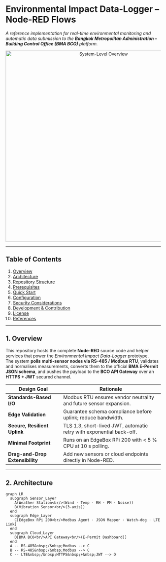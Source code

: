 # Environmental Impact Data-Logger – Node-RED Flows  
*A reference implementation for real-time environmental monitoring and automatic data submission to the **Bangkok Metropolitan Administration – Building Control Office (BMA BCO)** platform.*

<p align="center">
  <img src="docs/architecture.svg" width="620" alt="System-Level Overview"/>
</p>

---

## Table of Contents
1. [Overview](#1-overview)  
2. [Architecture](#2-architecture)  
3. [Repository Structure](#3-repository-structure)  
4. [Prerequisites](#4-prerequisites)  
5. [Quick Start](#5-quick-start)  
6. [Configuration](#6-configuration)  
7. [Security Considerations](#7-security-considerations)  
8. [Development & Contribution](#8-development--contribution)  
9. [License](#9-license)  
10. [References](#10-references)  

---

## 1. Overview
This repository hosts the complete **Node-RED** source code and helper services that power the *Environmental Impact Data-Logger* prototype.  
The system **polls multi-sensor nodes via RS-485 / Modbus RTU**, validates and normalises measurements, converts them to the official **BMA E-Permit JSON schema**, and pushes the payload to the **BCO API Gateway** over an **HTTPS + JWT** secured channel.

| Design Goal | Rationale |
|-------------|-----------|
| **Standards-Based I/O** | Modbus RTU ensures vendor neutrality and future sensor expansion. |
| **Edge Validation** | Guarantee schema compliance before uplink; reduce bandwidth. |
| **Secure, Resilient Uplink** | TLS 1.3, short-lived JWT, automatic retry with exponential back-off. |
| **Minimal Footprint** | Runs on an EdgeBox RPi 200 with \< 5 % CPU at 10 s polling. |
| **Drag-and-Drop Extensibility** | Add new sensors or cloud endpoints directly in Node-RED. |

---

## 2. Architecture
```mermaid
graph LR
  subgraph Sensor_Layer
    A(Weather Station<br/>(Wind · Temp · RH · PM · Noise))
    B(Vibration Sensor<br/>(3-axis))
  end
  subgraph Edge_Layer
    C[EdgeBox RPi 200<br/>Modbus Agent · JSON Mapper · Watch-dog · LTE Link]
  end
  subgraph Cloud_Layer
    D[BMA BCO<br/>API Gateway<br/>(E-Permit Dashboard)]
  end
  A -- RS-485&nbsp;/&nbsp;Modbus --> C
  B -- RS-485&nbsp;/&nbsp;Modbus --> C
  C -- LTE&nbsp;/&nbsp;HTTPS&nbsp;+&nbsp;JWT --> D
